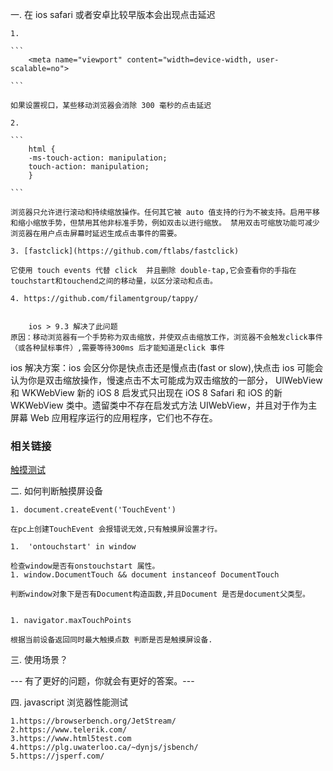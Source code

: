 一. 在 ios safari 或者安卓比较早版本会出现点击延迟

    1.

    ```
        <meta name="viewport" content="width=device-width, user-scalable=no">

    ```

    如果设置视口，某些移动浏览器会消除 300 毫秒的点击延迟

    2.

    ```
        html {
        -ms-touch-action: manipulation;
        touch-action: manipulation;
        }

    ```

    浏览器只允许进行滚动和持续缩放操作。任何其它被 auto 值支持的行为不被支持。启用平移和缩小缩放手势，但禁用其他非标准手势，例如双击以进行缩放。 禁用双击可缩放功能可减少浏览器在用户点击屏幕时延迟生成点击事件的需要。

    3. [fastclick](https://github.com/ftlabs/fastclick)

    它使用 touch events 代替 click  并且删除 double-tap,它会查看你的手指在touchstart和touchend之间的移动量，以区分滚动和点击。

    4. https://github.com/filamentgroup/tappy/


        ios > 9.3 解决了此问题
    原因：移动浏览器有一个手势称为双击缩放，并使双点击缩放工作，浏览器不会触发click事件（或各种鼠标事件）,需要等待300ms 后才能知道是click 事件

ios 解决方案：ios 会区分你是快点击还是慢点击(fast or slow),快点击 ios 可能会认为你是双击缩放操作，慢速点击不太可能成为双击缩放的一部分，
UIWebView 和 WKWebView
新的 iOS 8 启发式只出现在 iOS 8 Safari 和 iOS 的新 WKWebView 类中。遗留类中不存在启发式方法 UIWebView，并且对于作为主屏幕 Web 应用程序运行的应用程序，它们也不存在。

### 相关链接

[触摸测试](https://patrickhlauke.github.io/touch/tests/results/)

二. 如何判断触摸屏设备

    1. document.createEvent('TouchEvent')

    在pc上创建TouchEvent 会报错说无效,只有触摸屏设置才行。

    1.  'ontouchstart' in window

    检查window是否有onstouchstart 属性。
    1. window.DocumentTouch && document instanceof DocumentTouch

    判断window对象下是否有Document构造函数,并且Document 是否是document父类型。


    1. navigator.maxTouchPoints

    根据当前设备返回同时最大触摸点数 判断是否是触摸屏设备.

三. 使用场景？

--- 有了更好的问题，你就会有更好的答案。---

四. javascript 浏览器性能测试

    1.https://browserbench.org/JetStream/
    2.https://www.telerik.com/
    3.https://www.html5test.com
    4.https://plg.uwaterloo.ca/~dynjs/jsbench/
    5.https://jsperf.com/
